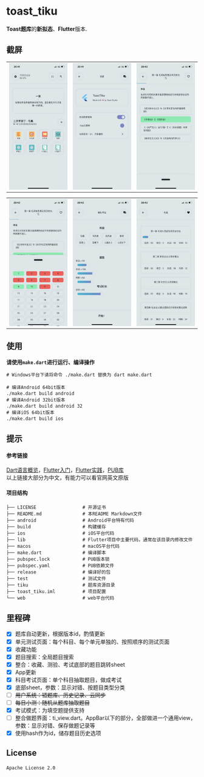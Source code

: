 # toast_tiku

**Toast题库**的**新拟态**、**Flutter**版本.
## 截屏
<table>
  <tr>
    <td>
	    <img width="200px" src="https://raw.githubusercontent.com/CustedNG/toast_tiku_neumorphic_flutter/main/screenshots/IMG_3211.PNG">
    </td>
    <td>
	    <img width="200px" src="https://raw.githubusercontent.com/CustedNG/toast_tiku_neumorphic_flutter/main/screenshots/IMG_3212.PNG">
    </td>
    <td>
	    <img width="200px" src="https://raw.githubusercontent.com/CustedNG/toast_tiku_neumorphic_flutter/main/screenshots/IMG_3213.PNG">
    </td>
    </td>
  </tr>
</table>

<table>
  <tr>
    <td>
	    <img width="200px" src="https://raw.githubusercontent.com/CustedNG/toast_tiku_neumorphic_flutter/main/screenshots/IMG_3214.PNG">
    </td>
    <td>
	    <img width="200px" src="https://raw.githubusercontent.com/CustedNG/toast_tiku_neumorphic_flutter/main/screenshots/IMG_3215.PNG">
    <td>
	    <img width="200px" src="https://raw.githubusercontent.com/CustedNG/toast_tiku_neumorphic_flutter/main/screenshots/IMG_3216.PNG">
    </td>
  </tr>
</table>

## 使用
**请使用`make.dart`进行运行、编译操作**
```shell
# Windows平台下请将命令 ./make.dart 替换为 dart make.dart

# 编译Android 64bit版本
./make.dart build android
# 编译Android 32bit版本
./make.dart build android 32
# 编译iOS 64bit版本
./make.dart build ios
```

## 提示

#### 参考链接
[Dart语言概览](https://dart.cn/samples)，[Flutter入门](https://flutterchina.club/get-started/install/)，[Flutter实践](https://book.flutterchina.club)，[PUB库](https://pub.dev)  
以上链接大部分为中文，有能力可以看官网英文原版

#### 项目结构
```shell
├── LICENSE                 # 开源证书
├── README.md               # 本README Markdown文件
├── android                 # Android平台特有代码
├── build                   # 构建缓存
├── ios                     # iOS平台代码
├── lib                     # Flutter项目中主要代码，通常在该目录内修改文件
├── macos                   # macOS平台代码
├── make.dart               # 编译脚本
├── pubspec.lock            # PUB版本锁
├── pubspec.yaml            # PUB依赖文件
├── release                 # 编译好的包
├── test                    # 测试文件
├── tiku                    # 题库资源目录
├── toast_tiku.iml          # 项目配置
└── web                     # web平台代码
```

#### 

## 里程碑
- [x] 题库自动更新，根据版本id，酌情更新
- [x] 单元测试页面：每个科目、每个单元单独的、按照顺序的测试页面
- [x] 收藏功能
- [x] 题目搜索：全局题目搜索
- [x] 整合：收藏、测验、考试底部的题目跳转sheet
- [x] App更新
- [x] 科目考试页面：单个科目抽取题目，做成考试
- [x] 底部sheet，参数：显示对错、按题目类型分类
- [ ] ~~用户系统：错题库、历史记录、云同步~~
- [ ] ~~每日小测：随机从题库抽取题目~~
- [x] 考试模式：为填空题提供支持
- [ ] 整合做题界面：ti_view.dart。AppBar以下的部分，全部做进一个通用view，参数：显示对错、保存做题记录等
- [x] 使用hash作为id，储存题目历史选项

## License
`Apache License 2.0`
